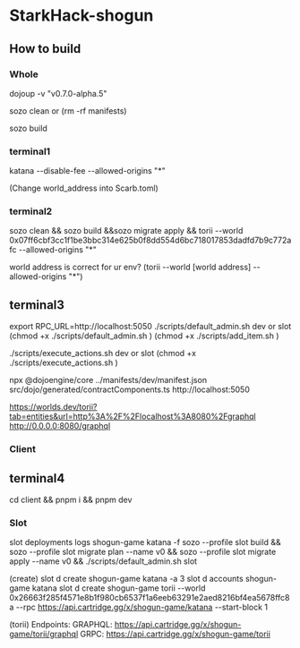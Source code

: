 # StarkHack-shogun

## How to build

### Whole

dojoup -v "v0.7.0-alpha.5"

sozo clean or (rm -rf manifests)

sozo build

### terminal1

katana --disable-fee --allowed-origins "\*"

(Change world_address into Scarb.toml)

### terminal2

sozo clean && sozo build &&sozo migrate apply && torii --world 0x07ff6cbf3cc1f1be3bbc314e625b0f8dd554d6bc718017853dadfd7b9c772afc --allowed-origins "\*"

world address is correct for ur env?
(torii --world [world address] --allowed-origins "\*")

## terminal3

export RPC_URL=http://localhost:5050
./scripts/default_admin.sh dev or slot
(chmod +x ./scripts/default_admin.sh )
(chmod +x ./scripts/add_item.sh )

./scripts/execute_actions.sh dev or slot
(chmod +x ./scripts/execute_actions.sh )

npx @dojoengine/core ../manifests/dev/manifest.json src/dojo/generated/contractComponents.ts http://localhost:5050

https://worlds.dev/torii?tab=entities&url=http%3A%2F%2Flocalhost%3A8080%2Fgraphql
http://0.0.0.0:8080/graphql

### Client

## terminal4

cd client && pnpm i && pnpm dev

### Slot

<!-- https://github.com/z-korp/zconqueror-contracts/blob/main/Scarb.toml -->

slot deployments logs shogun-game katana -f
sozo --profile slot build && sozo --profile slot migrate plan --name v0 && sozo --profile slot migrate apply --name v0 && ./scripts/default_admin.sh slot

(create)
slot d create shogun-game katana -a 3
slot d accounts shogun-game katana
slot d create shogun-game torii --world 0x26663f285f4571e8b1f980cb6537f1a6eeb63291e2aed8216bf4ea5678ffc8a --rpc https://api.cartridge.gg/x/shogun-game/katana --start-block 1

(torii)
Endpoints:
GRAPHQL: https://api.cartridge.gg/x/shogun-game/torii/graphql
GRPC: https://api.cartridge.gg/x/shogun-game/torii
